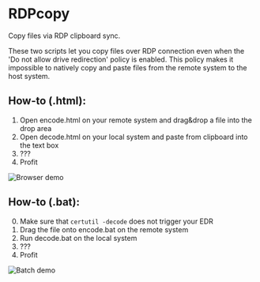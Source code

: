 # RDPcopy
Copy files via RDP clipboard sync.

These two scripts let you copy files over RDP connection even when the 'Do not allow drive redirection' policy is enabled. This policy makes it impossible to natively copy and paste files from the remote system to the host system.

## How-to (.html):
1. Open encode.html on your remote system and drag&drop a file into the drop area
2. Open decode.html on your local system and paste from clipboard into the text box
3. ???
4. Profit

![Browser demo](demo.gif)

## How-to (.bat):
0. Make sure that `certutil -decode` does not trigger your EDR
1. Drag the file onto encode.bat on the remote system
2. Run decode.bat on the local system
3. ???
4. Profit

![Batch demo](https://i.imgur.com/ZBoQIwd.gif)

